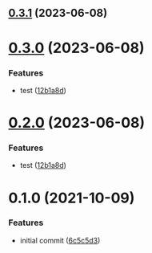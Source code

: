 ## [0.3.1](https://github.com/ggv3/fastify-template/compare/0.3.0...0.3.1) (2023-06-08)

# [0.3.0](https://github.com/ggv3/fastify-template/compare/0.1.0...0.3.0) (2023-06-08)


### Features

* test ([12b1a8d](https://github.com/ggv3/fastify-template/commit/12b1a8d4646a076a198ddce8d16e9cd7ba71f539))

# [0.2.0](https://github.com/ggv3/fastify-template/compare/0.1.0...0.2.0) (2023-06-08)


### Features

* test ([12b1a8d](https://github.com/ggv3/fastify-template/commit/12b1a8d4646a076a198ddce8d16e9cd7ba71f539))

# 0.1.0 (2021-10-09)


### Features

* initial commit ([6c5c5d3](https://github.com/ggv3/fastify-template/commit/6c5c5d39f029166a7aa986255c73b83a91b8821c))

